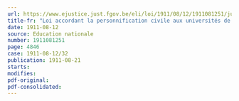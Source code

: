 ```yaml
---
url: https://www.ejustice.just.fgov.be/eli/loi/1911/08/12/1911081251/justel
title-fr: "Loi accordant la personnification civile aux universités de Bruxelles et de Louvain"
date: 1911-08-12
source: Education nationale
number: 1911081251
page: 4846
case: 1911-08-12/32
publication: 1911-08-21
starts:
modifies:
pdf-original:
pdf-consolidated:
---
```


